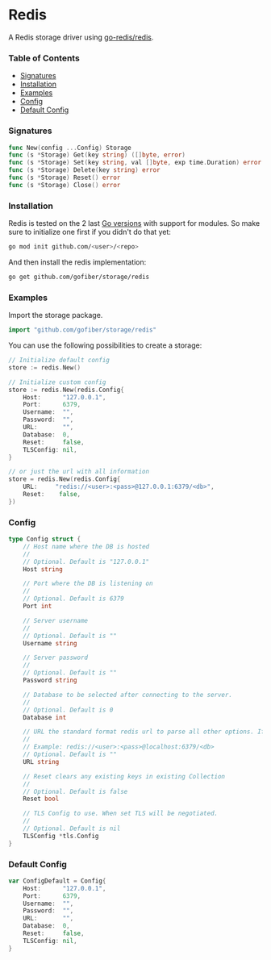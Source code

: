 # Redis

A Redis storage driver using [go-redis/redis](https://github.com/go-redis/redis).

### Table of Contents
- [Signatures](#signatures)
- [Installation](#installation)
- [Examples](#examples)
- [Config](#config)
- [Default Config](#default-config)

### Signatures
```go
func New(config ...Config) Storage
func (s *Storage) Get(key string) ([]byte, error)
func (s *Storage) Set(key string, val []byte, exp time.Duration) error
func (s *Storage) Delete(key string) error
func (s *Storage) Reset() error
func (s *Storage) Close() error
```
### Installation
Redis is tested on the 2 last [Go versions](https://golang.org/dl/) with support for modules. So make sure to initialize one first if you didn't do that yet:
```bash
go mod init github.com/<user>/<repo>
```
And then install the redis implementation:
```bash
go get github.com/gofiber/storage/redis
```

### Examples
Import the storage package.
```go
import "github.com/gofiber/storage/redis"
```

You can use the following possibilities to create a storage:
```go
// Initialize default config
store := redis.New()

// Initialize custom config
store := redis.New(redis.Config{
	Host:      "127.0.0.1",
	Port:      6379,
	Username:  "",
	Password:  "",
	URL:       "",
	Database:  0,
	Reset:     false,
	TLSConfig: nil,
}

// or just the url with all information
store = redis.New(redis.Config{
    URL:     "redis://<user>:<pass>@127.0.0.1:6379/<db>",
    Reset:    false,
})
```

### Config
```go
type Config struct {
	// Host name where the DB is hosted
	//
	// Optional. Default is "127.0.0.1"
	Host string

	// Port where the DB is listening on
	//
	// Optional. Default is 6379
	Port int

	// Server username
	//
	// Optional. Default is ""
	Username string

	// Server password
	//
	// Optional. Default is ""
	Password string

	// Database to be selected after connecting to the server.
	//
	// Optional. Default is 0
	Database int

    // URL the standard format redis url to parse all other options. If this is set all other config options, Host, Port, Username, Password, Database have no effect.
    //
    // Example: redis://<user>:<pass>@localhost:6379/<db>
    // Optional. Default is ""
    URL string

	// Reset clears any existing keys in existing Collection
	//
	// Optional. Default is false
	Reset bool

	// TLS Config to use. When set TLS will be negotiated.
	//
	// Optional. Default is nil
	TLSConfig *tls.Config
}

```

### Default Config
```go
var ConfigDefault = Config{
	Host:      "127.0.0.1",
	Port:      6379,
	Username:  "",
	Password:  "",
	URL:       "",
	Database:  0,
	Reset:     false,
	TLSConfig: nil,
}
```
